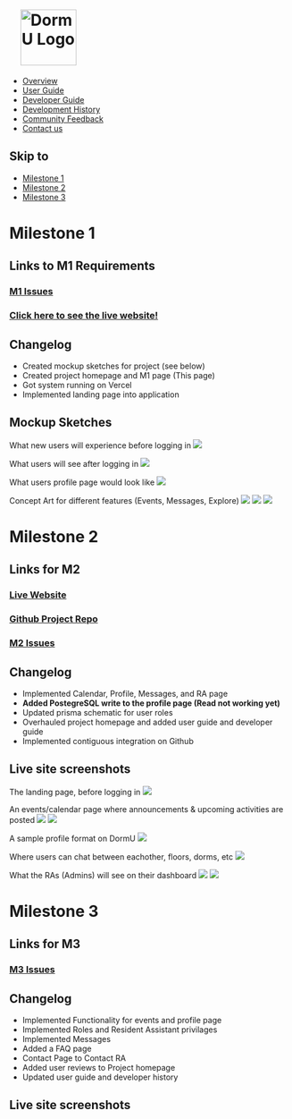 # <img src="img/dormu-logo.png" alt="DormU Logo" style= "width:100px; padding-left:20"/>

* [Overview](/index)
* [User Guide](/user-guide.md)
* [Developer Guide](/developer-guide.md)
* [Development History](/dev-history.md)
* [Community Feedback](/community-feedback.md) 
* [Contact us](/contact-us.md) <br>

## Skip to
- [Milestone 1](#milestone-1)
- [Milestone 2](#milestone-2)
- [Milestone 3](#milestone-3)

# Milestone 1
## Links to M1 Requirements
### [M1 Issues](https://github.com/orgs/dorm-u/projects/1/views/1)

### [Click here to see the live website!](https://dorm-u-app.vercel.app/)

## Changelog
* Created mockup sketches for project (see below)
* Created project homepage and M1 page (This page)
* Got system running on Vercel
* Implemented landing page into application

## Mockup Sketches
What new users will experience before logging in
<img src="img/DormU-LandingNewUser.png">

What users will see after logging in
<img src="img/DormU-LandingReturningUser.png">

What users profile page would look like
<img src="img/DormU-Profile.png">

Concept Art for different features (Events, Messages, Explore)
<img src="img/DormU-EventsCalendar.png">
<img src="img/DormU-Messages.png">
<img src="img/DormU-Explore.png">

# Milestone 2

## Links for M2

### [Live Website]()
### [Github Project Repo](https://github.com/dorm-u/dorm-u-app/tree/profile-page)
### [M2 Issues](https://github.com/orgs/dorm-u/projects/4/views/2)


## Changelog
* Implemented Calendar, Profile, Messages, and RA page 
* **Added PostegreSQL write to the profile page (Read not working yet)**
* Updated prisma schematic for user roles
* Overhauled project homepage and added user guide and developer guide
* Implemented contiguous integration on Github

## Live site screenshots
The landing page, before logging in
<img src="img/DormU-M2-Landing.png">

An events/calendar page where announcements & upcoming activities are posted
<img src="img/DormU-M2-Events.png">
<img src="img/DormU-M2-Events2.png">

A sample profile format on DormU
<img src="img/DormU-M2-Profile.png">

Where users can chat between eachother, floors, dorms, etc
<img src="img/DormU-M2-Messages.png">

What the RAs (Admins) will see on their dashboard
<img src="img/DormU-M2-RA-Admin.png">
<img src="img/DormU-M2-RA-Admin2.png">

# Milestone 3
## Links for M3
### [M3 Issues]()

## Changelog
* Implemented Functionality for events and profile page
* Implemented Roles and Resident Assistant privilages
* Implemented Messages
* Added a FAQ page
* Contact Page to Contact RA
* Added user reviews to Project homepage
* Updated user guide and developer history

## Live site screenshots

